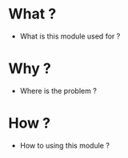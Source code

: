 # What ?
- What is this module used for ?

# Why ?
- Where is the problem ?

# How ?
- How to using this module ?
